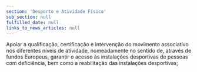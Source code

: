 ```yaml
---
section: 'Desporto e Atividade Física'
sub_section: null
fulfilled_date: null
links_to_news_articles: null
---
```


Apoiar a qualificação, certificação e intervenção do movimento associativo nos diferentes níveis de atividade, nomeadamente no sentido de, através de fundos Europeus, garantir o acesso às instalações desportivas de pessoas com deficiência, bem como a reabilitação das instalações desportivas;